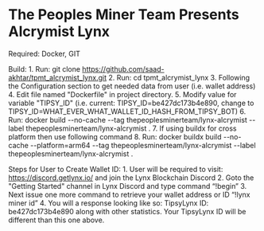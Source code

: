 # The Peoples Miner Team Presents Alcrymist Lynx
Required: Docker, GIT

Build:
    1. Run: git clone https://github.com/saad-akhtar/tpmt_alcrymist_lynx.git
    2. Run: cd tpmt_alcrymist_lynx
    3. Following the Configuration section to get needed data from user (i.e. wallet address)
    4. Edit file named "Dockerfile" in project directory.
    5. Modify value for variable "TIPSY_ID" (i.e. current: TIPSY_ID=be427dc173b4e890, change to TIPSY_ID=WHAT_EVER_WHAT_WALLET_ID_HASH_FROM_TIPSY_BOT)
    6. Run: docker build --no-cache --tag thepeoplesminerteam/lynx-alcrymist --label thepeoplesminerteam/lynx-alcrymist .
    7. If using buildx for cross platform then use following command
    8. Run: docker buildx build --no-cache --platform=arm64 --tag thepeoplesminerteam/lynx-alcrymist --label thepeoplesminerteam/lynx-alcrymist .

Steps for User to Create Wallet ID:
    1. User will be required to visit: https://discord.getlynx.io/ and join the Lynx Blockchain Discord
    2. Goto the "Getting Started" channel in Lynx Discord and type command “!begin”
    3. Next issue one more command to retrieve your wallet address or ID “!lynx miner id”
    4. You will a response looking like so: TipsyLynx ID:  be427dc173b4e890 along with other statistics. Your TipsyLynx ID will be different than this one above.
    
    
    
    
